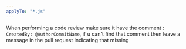 ```yaml
---
applyTo: "*.js"
---
```


When performing a code review make sure it have the comment : `CreatedBy: @AuthorCommitName`, if u can't find that comment then leave a message in the pull request indicating that missing
